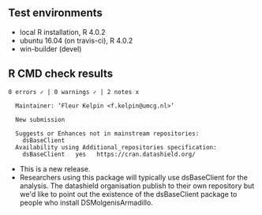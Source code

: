 ## Test environments
* local R installation, R 4.0.2
* ubuntu 16.04 (on travis-ci), R 4.0.2
* win-builder (devel)

## R CMD check results

```
0 errors ✓ | 0 warnings ✓ | 2 notes x

  Maintainer: ‘Fleur Kelpin <f.kelpin@umcg.nl>’
  
  New submission
  
  Suggests or Enhances not in mainstream repositories:
    dsBaseClient
  Availability using Additional_repositories specification:
    dsBaseClient   yes   https://cran.datashield.org/
```
* This is a new release.
* Researchers using this package will typically use dsBaseClient for the analysis.
The datashield organisation publish to their own repository but we'd like to point out
the existence of the dsBaseClient package to people who install DSMolgenisArmadillo.
